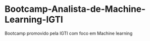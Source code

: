 # Bootcamp-Analista-de-Machine-Learning-IGTI
Bootcamp promovido pela IGTI com foco em Machine learning
